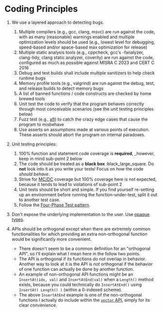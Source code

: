 # Coding Principles

1. We use a layered approach to detecting bugs.
   1. Multiple compilers (e.g., gcc, clang, msvc) are run against the code, with as many (reasonable) warnings enabled and multiple optimization levels should be used (e.g., lowest level for debugging, speed-based and/or space-based max optimization for release)
   2. Multiple static analysis tools (e.g., cppcheck, gcc's -fanalyzer, clang-tidy, clang static analyzer, coverity) are run against the code, configured as much as possible against MISRA C 2023 and CERT C 2016
   3. Debug and test builds shall include multiple sanitizers to help check runtime bugs
   4. Memory profile tools (e.g., valgrind) are run against the debug, test, and release builds to detect memory bugs
   5. A list of banned functions / code constructs are checked by home brewed tools
   6. Unit test the code to verify that the program behaves correctly through most conceivable scenarios (see the unit testing principles below)
   7. Fuzz test (e.g., [afl](https://lcamtuf.coredump.cx/afl/)) to catch the crazy edge cases that cause the program to misbehave
   8. Use asserts on assumptions made at various points of execution. These asserts should abort the program on internal paradoxes.

1. Unit testing principles:
   1. 100% function and statement code coverage is **required**, _however, keep in mind sub-point 2 below
   2. The code should be treated as a **black box** :black_large_square. Do **not** look into it as you write your tests! Focus on how the code _should behave_.
   3. Strive for [MC/DC](https://en.wikipedia.org/wiki/Modified_condition/decision_coverage) coverage but 100% coverage here is not expected, because it tends to lead to violations of sub-point 2
   4. Unit tests should be short and simple. If you find yourself re-setting up an environment before running the function-under-test, split it out to another test case.
   5. Follow the [Four-Phase Test pattern](http://xunitpatterns.com/Four%20Phase%20Test.html).

1. Don't expose the underlying implementation to the user. Use [opaque types](https://stackoverflow.com/questions/2301454/what-defines-an-opaque-type-in-c-and-when-are-they-necessary-and-or-useful).

1. APIs should be orthogonal except when there are extremely common functionalities for which providing an extra non-orthogonal function would be significantly more convenient.
   - There doesn't seem to be a common definition for an "orthogonal API", so I'll explain what I mean here in the follow two points.
   - The API is orthogonal if its functions do not overlap in behavior. Another way to look at it is the API is _not_ orthogonal if the behavior of one function can actually be done by another function.
   - An example of non-orthogonal API functions might be an `InsertAt(idx, val)` and `InsertAtEnd(val)` when a `Length()` method exists, because you could technically do `InsertAtEnd()` using `InsertAt( Length() )` (within a 0-indexed scheme).
   - The above `InsertAtEnd` example is one of the non-orthogonal functions I actually do include within the [`vector` API](./vector/vector.h), simply for its clear convenience.